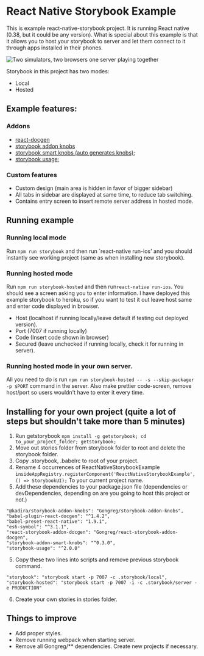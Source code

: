 # React Native Storybook Example

This is example react-native-storybook project. It is running React native (0.38, but it could be any version). 
What is special about this example is that it allows you to host your storybook to server and let them connect
to it through apps installed in their phones.

![Two simulators, two browsers one server playing together](https://media.giphy.com/media/3oKIPhYRUyUO5I6pWw/giphy.gif)

Storybook in this project has two modes:
* Local
* Hosted

## Example features:

### Addons
* [react-docgen](https://github.com/mihalik/react-storybook-addon-docgen)
* [storybook addon knobs](https://github.com/storybooks/storybook/tree/master/packages/addon-knobs)
* [storybook smart knobs (auto generates knobs)](https://github.com/lucasconstantino/storybook-addon-smart-knobs);
* [storybook usage](https://github.com/Gongreg/storybook-usage);

### Custom features
* Custom design (main area is hidden in favor of bigger sidebar)
* All tabs in sidebar are displayed at same time, to reduce tab switching.
* Contains entry screen to insert remote server address in hosted mode.


## Running example 
### Running local mode

Run `npm run storybook` and then run `react-native run-ios' and you should instantly see working project (same as when installing new storybook).
 
### Running hosted mode
 
 Run `npm run storybook-hosted` and then run`react-native run-ios`. You should see a screen asking you to enter information.
 I have deployed this example storybook to heroku, so if you want to test it out leave host same and enter code displayed in browser.
 
 * Host (localhost if running locally/leave default if testing out deployed version).
 * Port (7007 if running locally)
 * Code (Insert code shown in browser)
 * Secured (leave unchecked if running locally, check it for running in server).

### Running hosted mode in your own server.
All you need to do is run `npm run storybook-hosted -- -s --skip-packager -p $PORT` command in the server.
Also make prettier code-screen, remove host/port so users wouldn't have to enter it every time.


## Installing for your own project (quite a lot of steps but shouldn't take more than 5 minutes)
1. Run getstorybook `npm install -g getstorybook; cd to_your_project_folder; getstorybook;`
2. Move out stories folder from storybook folder to root and delete the storybook folder. 
3. Copy .storybook, .babelrc to root of your project.
4. Rename 4 occurrences of ReactNativeStorybookExample ```insideAppRegistry.registerComponent('ReactNativeStorybookExample', () => StorybookUI);``` To your current project name.
4. Add these dependencies to your package.json file (dependencies or devDependencies, depending on are you going to host this project or not.)
```
"@kadira/storybook-addon-knobs": "Gongreg/storybook-addon-knobs",
"babel-plugin-react-docgen": "^1.4.2",
"babel-preset-react-native": "1.9.1",
"es6-symbol": "^3.1.1",
"react-storybook-addon-docgen": "Gongreg/react-storybook-addon-docgen",
"storybook-addon-smart-knobs": "^0.3.0",
"storybook-usage": "^2.0.0"
```
5. Copy these two lines into scripts and remove previous storybook command.
```
"storybook": "storybook start -p 7007 -c .storybook/local",
"storybook-hosted": "storybook start -p 7007 -i -c .storybook/server -e PRODUCTION"
```
6. Create your own stories in stories folder.

## Things to improve

* Add proper styles.
* Remove running webpack when starting server.
* Remove all Gongreg/** dependencies. Create new projects if necessary.

